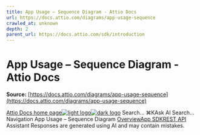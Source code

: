 ```yaml
---
title: App Usage – Sequence Diagram - Attio Docs
url: https://docs.attio.com/diagrams/app-usage-sequence
crawled_at: unknown
depth: 2
parent_url: https://docs.attio.com/sdk/introduction
---
```


# App Usage – Sequence Diagram - Attio Docs

**Source:** [https://docs.attio.com/diagrams/app-usage-sequence](https://docs.attio.com/diagrams/app-usage-sequence)

[Attio Docs home page![light logo](https://mintlify.s3.us-west-1.amazonaws.com/attio/logo/light.svg)![dark logo](https://mintlify.s3.us-west-1.amazonaws.com/attio/logo/dark.svg)](https://docs.attio.com/)
Search...
⌘KAsk AI
Search...
Navigation
App Usage – Sequence Diagram
[Overview](https://docs.attio.com/docs/overview)[App SDK](https://docs.attio.com/sdk/introduction)[REST API](https://docs.attio.com/rest-api/overview)
Assistant
Responses are generated using AI and may contain mistakes.
